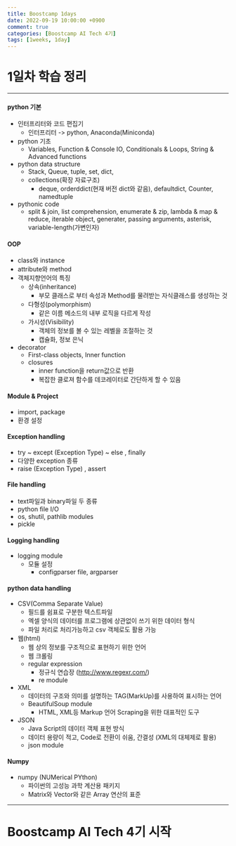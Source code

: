 ```yaml
---
title: Boostcamp 1days
date: 2022-09-19 10:00:00 +0900
comment: true
categories: [Boostcamp AI Tech 4기]
tags: [1weeks, 1day]
---
```

# 1일차 학습 정리
---
#### python 기본
- 인터프리터와 코드 편집기
  - 인터프리터 -> python, Anaconda(Miniconda)
- python 기초
  - Variables, Function & Console IO, Conditionals & Loops, String & Advanced functions
- python data structure
  - Stack, Queue, tuple, set, dict, 
  - collections(확장 자료구조)
    - deque, orderddict(현재 버전 dict와 같음), defaultdict, Counter, namedtuple
- pythonic code
  - split & join, list comprehension, enumerate & zip, lambda & map & reduce, iterable object, generater, passing arguments, asterisk, variable-length(가변인자)


#### OOP
- class와 instance
- attribute와 method
- 객체지향언어의 특징
  - 상속(inheritance)
    - 부모 클래스로 부터 속성과 Method를 물려받는 자식클래스를 생성하는 것
  - 다형성(polymorphism)
    - 같은 이름 메소드의 내부 로직을 다르게 작성
  - 가시성(Visibility)
    - 객체의 정보를 볼 수 있는 레벨을 조절하는 것
    - 캡슐화, 정보 은닉
- decorator
  - First-class objects, Inner function
  - closures
    - inner function을 return값으로 반환
    - 복잡한 클로져 함수를 데코레이터로 간단하게 할 수 있음

#### Module & Project
- import, package
- 환경 설정

#### Exception handling
- try ~ except (Exception Type) ~ else , finally
- 다양한 exception 종류
- raise (Exception Type) , assert

#### File handling
- text파일과 binary파일 두 종류
- python file I/O
- os, shutil, pathlib modules
- pickle

#### Logging handling
- logging module
  - 모듈 설정
    - configparser file, argparser
#### python data handling
- CSV(Comma Separate Value)
  - 필드를 쉼표로 구분한 텍스트파일
  - 엑셀 양식의 데이터를 프로그램에 상관없이 쓰기 위한 데이터 형식
  - 파일 처리로 처리가능하고 csv 객체로도 활용 가능
- 웹(html)
  - 웹 상의 정보를 구조적으로 표현하기 위한 언어
  - 웹 크롤링
  - regular expression
    - 정규식 연습장 (http://www.regexr.com/)
    - re module
- XML
  - 데이터의 구조와 의미를 설명하는 TAG(MarkUp)를 사용하여 표시하는 언어
  - BeautifulSoup module
     - HTML, XML등 Markup 언어 Scraping을 위한 대표적인 도구
- JSON
  - Java Script의 데이터 객체 표현 방식
  - 데이터 용량이 적고, Code로 전환이 쉬움, 간결성 (XML의 대체제로 활용)
  - json module

#### Numpy
- numpy (NUMerical PYthon)
  - 파이썬의 고성능 과학 계산용 패키지
  - Matrix와 Vector와 같은 Array 연산의 표준


---
     
# Boostcamp AI Tech 4기 시작